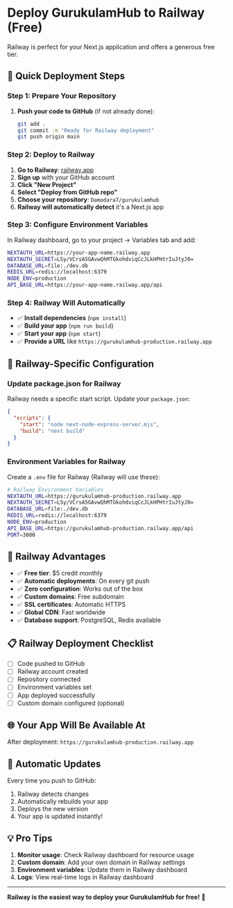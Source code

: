 # Deploy GurukulamHub to Railway (Free)

Railway is perfect for your Next.js application and offers a generous free tier.

## 🚀 Quick Deployment Steps

### Step 1: Prepare Your Repository

1. **Push your code to GitHub** (if not already done):
   ```bash
   git add .
   git commit -m "Ready for Railway deployment"
   git push origin main
   ```

### Step 2: Deploy to Railway

1. **Go to Railway**: [railway.app](https://railway.app)
2. **Sign up** with your GitHub account
3. **Click "New Project"**
4. **Select "Deploy from GitHub repo"**
5. **Choose your repository**: `Damodara7/gurukulamhub`
6. **Railway will automatically detect** it's a Next.js app

### Step 3: Configure Environment Variables

In Railway dashboard, go to your project → Variables tab and add:

```bash
NEXTAUTH_URL=https://your-app-name.railway.app
NEXTAUTH_SECRET=LSy/VCrsA5GAvwQhMTGkohdviqCcJLkHPHtrIuJtyJ0=
DATABASE_URL=file:./dev.db
REDIS_URL=redis://localhost:6379
NODE_ENV=production
API_BASE_URL=https://your-app-name.railway.app/api
```

### Step 4: Railway Will Automatically

- ✅ **Install dependencies** (`npm install`)
- ✅ **Build your app** (`npm run build`)
- ✅ **Start your app** (`npm start`)
- ✅ **Provide a URL** like `https://gurukulamhub-production.railway.app`

## 🔧 Railway-Specific Configuration

### Update package.json for Railway

Railway needs a specific start script. Update your `package.json`:

```json
{
  "scripts": {
    "start": "node next-node-express-server.mjs",
    "build": "next build"
  }
}
```

### Environment Variables for Railway

Create a `.env` file for Railway (Railway will use these):

```bash
# Railway Environment Variables
NEXTAUTH_URL=https://gurukulamhub-production.railway.app
NEXTAUTH_SECRET=LSy/VCrsA5GAvwQhMTGkohdviqCcJLkHPHtrIuJtyJ0=
DATABASE_URL=file:./dev.db
REDIS_URL=redis://localhost:6379
NODE_ENV=production
API_BASE_URL=https://gurukulamhub-production.railway.app/api
PORT=3000
```

## 🎯 Railway Advantages

- ✅ **Free tier**: $5 credit monthly
- ✅ **Automatic deployments**: On every git push
- ✅ **Zero configuration**: Works out of the box
- ✅ **Custom domains**: Free subdomain
- ✅ **SSL certificates**: Automatic HTTPS
- ✅ **Global CDN**: Fast worldwide
- ✅ **Database support**: PostgreSQL, Redis available

## 📋 Railway Deployment Checklist

- [ ] Code pushed to GitHub
- [ ] Railway account created
- [ ] Repository connected
- [ ] Environment variables set
- [ ] App deployed successfully
- [ ] Custom domain configured (optional)

## 🌐 Your App Will Be Available At

After deployment: `https://gurukulamhub-production.railway.app`

## 🔄 Automatic Updates

Every time you push to GitHub:
1. Railway detects changes
2. Automatically rebuilds your app
3. Deploys the new version
4. Your app is updated instantly!

## 💡 Pro Tips

1. **Monitor usage**: Check Railway dashboard for resource usage
2. **Custom domain**: Add your own domain in Railway settings
3. **Environment variables**: Update them in Railway dashboard
4. **Logs**: View real-time logs in Railway dashboard

---

**Railway is the easiest way to deploy your GurukulamHub for free!** 🚀
